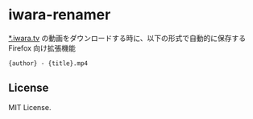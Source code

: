 # iwara-renamer
[*.iwara.tv](https://iwara.tv) の動画をダウンロードする時に、以下の形式で自動的に保存する Firefox 向け拡張機能
```
{author} - {title}.mp4
```

## License
MIT License.
